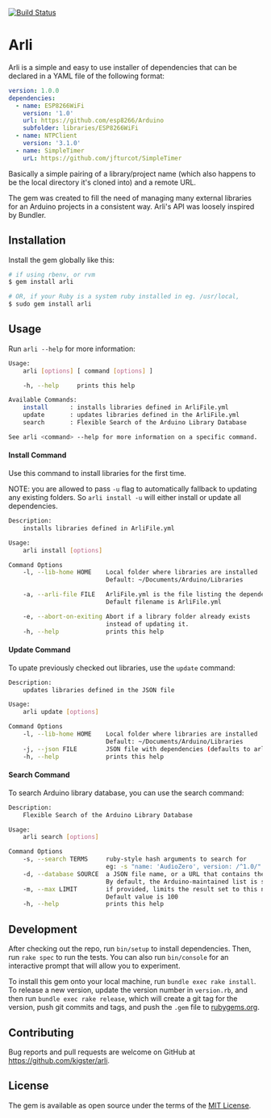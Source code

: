 [![Build Status](https://travis-ci.org/kigster/arli.svg?branch=master)](https://travis-ci.org/kigster/arli)

# Arli

Arli is a simple and easy to use installer of dependencies that can be 
declared in a YAML file of the following format:

```yaml
version: 1.0.0
dependencies:
  - name: ESP8266WiFi
    version: '1.0'
    url: https://github.com/esp8266/Arduino
    subfolder: libraries/ESP8266WiFi
  - name: NTPClient
    version: '3.1.0'
  - name: SimpleTimer
    urL: https://github.com/jfturcot/SimpleTimer
```

Basically a simple pairing of a library/project name 
(which also happens to be the local directory it's cloned into) 
and a remote URL.

The gem was created to fill the need of managing many external
libraries for an Arduino projects in a consistent way. Arli's 
API was loosely inspired by Bundler.

## Installation

Install the gem globally like this:

```bash
# if using rbenv, or rvm
$ gem install arli 

# OR, if your Ruby is a system ruby installed in eg. /usr/local, 
$ sudo gem install arli 
```

## Usage

Run `arli --help` for more information:

```bash
Usage:
    arli [options] [ command [options] ]

    -h, --help     prints this help

Available Commands:
    install      : installs libraries defined in ArliFile.yml
    update       : updates libraries defined in the ArliFile.yml
    search       : Flexible Search of the Arduino Library Database

See arli <command> --help for more information on a specific command.
```

#### Install Command

Use this command to install libraries for the first time. 

NOTE: you are allowed to pass `-u` flag to automatically fallback
to updating any existing folders. So `arli install -u` will either install 
or update all dependencies.

```bash
Description:
    installs libraries defined in ArliFile.yml

Usage:
    arli install [options]

Command Options
    -l, --lib-home HOME    Local folder where libraries are installed
                           Default: ~/Documents/Arduino/Libraries

    -a, --arli-file FILE   ArliFile.yml is the file listing the dependencies
                           Default filename is ArliFile.yml

    -e, --abort-on-exiting Abort if a library folder already exists
                           instead of updating it.
    -h, --help             prints this help
```

#### Update Command

To upate previously checked out libraries, use the `update` command:

```bash
Description:
    updates libraries defined in the JSON file

Usage:
    arli update [options]

Command Options
    -l, --lib-home HOME    Local folder where libraries are installed
                           Default: ~/Documents/Arduino/Libraries
    -j, --json FILE        JSON file with dependencies (defaults to arli.json)
    -h, --help             prints this help
```

#### Search Command

To search Arduino library database, you can use the search command:

```bash
Description:
    Flexible Search of the Arduino Library Database

Usage:
    arli search [options]

Command Options
    -s, --search TERMS     ruby-style hash arguments to search for
                           eg: -s "name: 'AudioZero', version: /^1.0/"
    -d, --database SOURCE  a JSON file name, or a URL that contains the index
                           By default, the Arduino-maintained list is searched
    -m, --max LIMIT        if provided, limits the result set to this number
                           Default value is 100
    -h, --help             prints this help
```

## Development

After checking out the repo, run `bin/setup` to install dependencies. Then, run `rake spec` to run the tests. You can also run `bin/console` for an interactive prompt that will allow you to experiment.

To install this gem onto your local machine, run `bundle exec rake install`. To release a new version, update the version number in `version.rb`, and then run `bundle exec rake release`, which will create a git tag for the version, push git commits and tags, and push the `.gem` file to [rubygems.org](https://rubygems.org).

## Contributing

Bug reports and pull requests are welcome on GitHub at https://github.com/kigster/arli.

## License

The gem is available as open source under the terms of the [MIT License](http://opensource.org/licenses/MIT).
